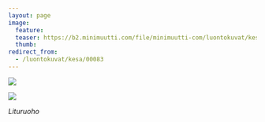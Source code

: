 ```yaml
---
layout: page
image:
  feature:
  teaser: https://b2.minimuutti.com/file/minimuutti-com/luontokuvat/kes%C3%A4/4/DS22279-245px.jpg
  thumb:
redirect_from:
  - /luontokuvat/kesa/00083
---
```


[![](https://b2.minimuutti.com/file/minimuutti-com/luontokuvat/kes%C3%A4/4/DS22283-800px.jpg)](https://dl.dropboxusercontent.com/sh/ea1wtnz7z734o12/AAA5hDakpwPUgoZRWZIxh2Z0a/luontokuvat/kes%C3%A4/4/DS22283.jpg)

[![](https://b2.minimuutti.com/file/minimuutti-com/luontokuvat/kes%C3%A4/4/DS22279-800px.jpg)](https://dl.dropboxusercontent.com/sh/ea1wtnz7z734o12/AADFalUqyDylpw7KpdJGjmKXa/luontokuvat/kes%C3%A4/4/DS22279.jpg)

*Lituruoho*
